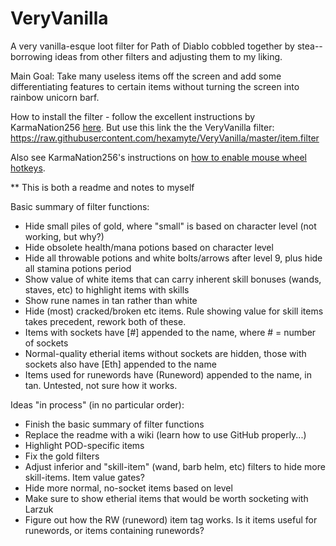 # VeryVanilla
A very vanilla-esque loot filter for Path of Diablo cobbled together by stea--borrowing ideas from other filters and adjusting them to my liking.

Main Goal: Take many useless items off the screen and add some differentiating features to certain items without turning the screen into rainbow unicorn barf.

How to install the filter - follow the excellent instructions by KarmaNation256 [here](https://github.com/KarmaNation256/pod-loot-filter/wiki/Installing-Loot-Filter). But use this link the the VeryVanilla filter:
https://raw.githubusercontent.com/hexamyte/VeryVanilla/master/item.filter

Also see KarmaNation256's instructions on [how to enable mouse wheel hotkeys](https://github.com/KarmaNation256/pod-loot-filter/wiki/Adding-Mouse-Wheel-as-a-Hotkey).

** This is both a readme and notes to myself

Basic summary of filter functions:
  - Hide small piles of gold, where "small" is based on character level (not working, but why?)
  - Hide obsolete health/mana potions based on character level
  - Hide all throwable potions and white bolts/arrows after level 9, plus hide all stamina potions period
  - Show value of white items that can carry inherent skill bonuses (wands, staves, etc) to highlight items with skills
  - Show rune names in tan rather than white
  - Hide (most) cracked/broken etc items. Rule showing value for skill items takes precedent, rework both of these.
  - Items with sockets have [#] appended to the name, where # = number of sockets
  - Normal-quality etherial items without sockets are hidden, those with sockets also have [Eth] appended to the name
  - Items used for runewords have (Runeword) appended to the name, in tan. Untested, not sure how it works. 

Ideas "in process" (in no particular order):
  - Finish the basic summary of filter functions
  - Replace the readme with a wiki (learn how to use GitHub properly...)
  - Highlight POD-specific items
  - Fix the gold filters
  - Adjust inferior and "skill-item" (wand, barb helm, etc) filters to hide more skill-items. Item value gates?
  - Hide more normal, no-socket items based on level
  - Make sure to show etherial items that would be worth socketing with Larzuk
  - Figure out how the RW (runeword) item tag works. Is it items useful for runewords, or items containing runewords?
